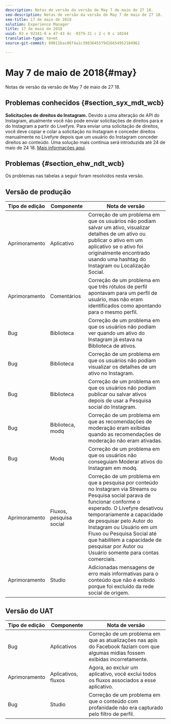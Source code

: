 ```yaml
---
description: Notas de versão da versão de May 7 de maio de 27 18.
seo-description: Notas de versão da versão de May 7 de maio de 27 18.
seo-title: 17 de maio de 2018
solution: Experience Manager
title: 17 de maio de 2018
uuid: 03 e 92341-8 e 47-43 dc -9379-31 c 2 c 0 c 10244
translation-type: tm+mt
source-git-commit: 09011bac06f4a1c39836455f9d16654952184962

---
```



# May 7 de maio de 2018{#may}

Notas de versão da versão de May 7 de maio de 27 18.

## Problemas conhecidos {#section_syx_mdt_wcb}

**Solicitações de direitos do Instagram.** Devido a uma alteração de API do Instagram, atualmente você não pode enviar solicitações de direitos para e do Instagram a partir do Livefyre. Para enviar uma solicitação de direitos, você deve copiar e colar a solicitação no Instagram e conceder direitos manualmente no Livefyre depois que um usuário do Instagram conceder direitos ao conteúdo. Uma solução mais contínua será introduzida até 24 de maio de 24 18. [Mais informações aqui](/help/using/c-anouncements.md#c_anouncements).

## Problemas {#section_ehw_ndt_wcb}

Os problemas nas tabelas a seguir foram resolvidos nesta versão.

## Versão de produção

| **Tipo de edição** | **Componente** | **Nota de versão** |
|---|---|---|
| Aprimoramento | Aplicativo | Correção de um problema em que os usuários não podiam salvar um ativo, visualizar detalhes de um ativo ou publicar o ativo em um aplicativo se o ativo foi originalmente encontrado usando uma hashtag do Instagram ou Localização Social. |
| Aprimoramento | Comentários | Correção de um problema em que três rótulos de perfil apontavam para um perfil de usuário, mas não eram identificados como apontando para o mesmo perfil. |
| Bug | Biblioteca | Correção de um problema em que os usuários não podiam ver quando um ativo do Instagram já estava na Biblioteca de ativos. |
| Bug | Biblioteca | Correção de um problema em que os usuários não podiam visualizar os detalhes de um ativo no Instagram. |
| Bug | Biblioteca | Correção de um problema em que os usuários não podiam publicar ou salvar ativos depois de usar a Pesquisa social do Instagram. |
| Bug | Biblioteca, modq | Correção de um problema em que as recomendações de moderação eram exibidas quando as recomendações de moderação não eram ativadas. |
| Bug | Modq | Correção de um problema em que os usuários não conseguiam Moderar ativos do Instagram em modq. |
| Aprimoramento | Fluxos, pesquisa social | Correção de um problema em que a pesquisa por conteúdo no Instagram via Streams ou Pesquisa social parava de funcionar conforme o esperado. O Livefyre desativou temporariamente a capacidade de pesquisar pelo Autor do Instagram ou Usuário em um Fluxo ou Pesquisa Social até que habilitem a capacidade de pesquisar por Autor ou Usuário somente para contas comerciais. |
| Aprimoramento | Studio | Adicionadas mensagens de erro mais informativas para o conteúdo que não é exibido porque foi excluído da rede social de origem. |

## Versão do UAT

| **Tipo de edição** | **Componente** | **Nota de versão** |
|---|---|---|
| Bug | Aplicativos | Correção de um problema em que as atualizações nas apis do Facebook faziam com que algumas mídias fossem exibidas incorretamente. |
| Aprimoramento | Aplicativos, fluxos | Agora, ao excluir um aplicativo, você exclui todos os fluxos associados a esse aplicativo. |
| Bug | Studio | Correção de um problema em que o conteúdo com profanidade não era capturado pelo filtro de perfil. |

